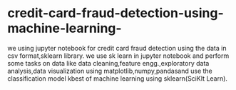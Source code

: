 # credit-card-fraud-detection-using-machine-learning-
we using jupyter notebook for credit card fraud detection using the data in csv format,sklearn library.
we use sk learn in jupyter notebook and perform some tasks on data like data cleaning,feature engg.,exploratory data analysis,data visualization using matplotlib,numpy,pandasand use the classification model kbest of machine learning using sklearn(SciKIt Learn).
